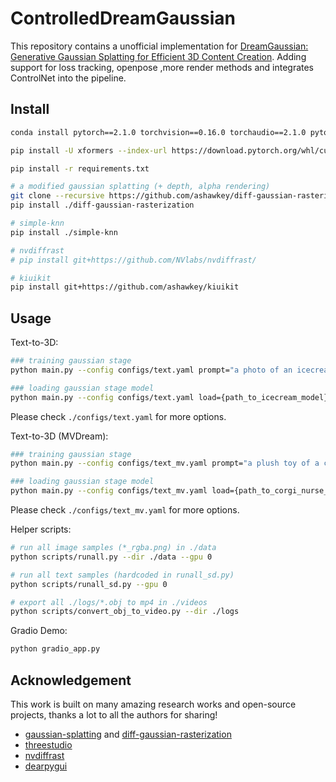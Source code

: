 # ControlledDreamGaussian

This repository contains a unofficial implementation for [DreamGaussian: Generative Gaussian Splatting for Efficient 3D Content Creation](https://arxiv.org/abs/2309.16653). Adding support for loss tracking, openpose ,more render methods and integrates ControlNet into the pipeline.

## Install

```bash
conda install pytorch==2.1.0 torchvision==0.16.0 torchaudio==2.1.0 pytorch-cuda=11.8 -c pytorch -c nvidia

pip install -U xformers --index-url https://download.pytorch.org/whl/cu118

pip install -r requirements.txt

# a modified gaussian splatting (+ depth, alpha rendering)
git clone --recursive https://github.com/ashawkey/diff-gaussian-rasterization
pip install ./diff-gaussian-rasterization

# simple-knn
pip install ./simple-knn

# nvdiffrast 
# pip install git+https://github.com/NVlabs/nvdiffrast/

# kiuikit
pip install git+https://github.com/ashawkey/kiuikit
```

## Usage
Text-to-3D:

```bash
### training gaussian stage
python main.py --config configs/text.yaml prompt="a photo of an icecream" save_path=icecream

### loading gaussian stage model
python main.py --config configs/text.yaml load={path_to_icecream_model}
```

Please check `./configs/text.yaml` for more options.

Text-to-3D (MVDream):

```bash
### training gaussian stage
python main.py --config configs/text_mv.yaml prompt="a plush toy of a corgi nurse" save_path=corgi_nurse

### loading gaussian stage model
python main.py --config configs/text_mv.yaml load={path_to_corgi_nurse_model}
```

Please check `./configs/text_mv.yaml` for more options.

Helper scripts:

```bash
# run all image samples (*_rgba.png) in ./data
python scripts/runall.py --dir ./data --gpu 0

# run all text samples (hardcoded in runall_sd.py)
python scripts/runall_sd.py --gpu 0

# export all ./logs/*.obj to mp4 in ./videos
python scripts/convert_obj_to_video.py --dir ./logs
```

Gradio Demo:

```bash
python gradio_app.py
```

## Acknowledgement

This work is built on many amazing research works and open-source projects, thanks a lot to all the authors for sharing!

- [gaussian-splatting](https://github.com/graphdeco-inria/gaussian-splatting) and [diff-gaussian-rasterization](https://github.com/graphdeco-inria/diff-gaussian-rasterization)
- [threestudio](https://github.com/threestudio-project/threestudio)
- [nvdiffrast](https://github.com/NVlabs/nvdiffrast)
- [dearpygui](https://github.com/hoffstadt/DearPyGui)


